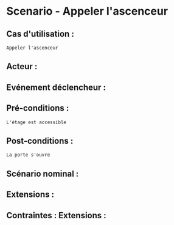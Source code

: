 # Scenario - Appeler l'ascenceur

## Cas d'utilisation : 
	Appeler l'ascenceur
## Acteur : 
	 
## Evénement déclencheur :

## Pré-conditions : 
	L'étage est accessible

## Post-conditions : 
	La porte s'ouvre

## Scénario nominal : 
	
## Extensions : 
	
## Contraintes : Extensions : 

	 